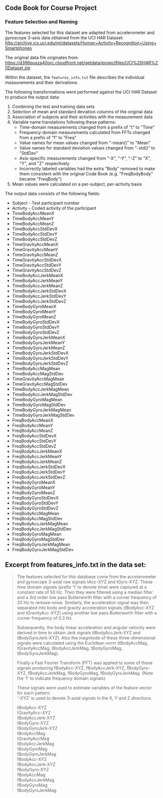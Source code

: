 ## Code Book for Course Project

### Feature Selection and Naming
The features selected for this dataset are adapted from accelerometer and
gyroscope 3-axis data obtained from the UCI HAR Dataset:
http://archive.ics.uci.edu/ml/datasets/Human+Activity+Recognition+Using+Smartphones

The original data file originates from:
https://d396qusza40orc.cloudfront.net/getdata/projectfiles/UCI%20HAR%20Dataset.zip 

Within the dataset, the `features_info.txt` file describes the individual measurements
and their derivations.

The following transformations were performed against the UCI HAR Dataset to
produce the output data:

1. Combining the test and training data sets
1. Selection of mean and standard deviation columns of the original data
1. Association of subjects and their activities with the measurement data
1. Variable name translations following these patterns:
    * Time-domain measurements changed from a prefix of "t" to "Time"
    * Frequency-domain measurements calculated from FFTs changed from a prefix
    of "f" to "Freq"
    * Value names for mean values changed from "-mean()" to "Mean"
    * Value names for standard deviation values changed from "-std()" to "StdDev"
    * Axis-specific measurements changed from "-X", "-Y", "-Z" to "X", "Y", and "Z" respectively
    * Incorrectly labeled variables had the extra "Body" removed to make them
    consistent with the original Code Book (e.g. "FreqBodyBody" became "FreqBody")
1. Mean values were calculated on a per-subject, per-activity basis

The output data consists of the following fields:
* Subject - Test participant number
* Activity - Coded activity of the participant
* TimeBodyAccMeanX
* TimeBodyAccMeanY
* TimeBodyAccMeanZ
* TimeBodyAccStdDevX
* TimeBodyAccStdDevY
* TimeBodyAccStdDevZ
* TimeGravityAccMeanX
* TimeGravityAccMeanY
* TimeGravityAccMeanZ
* TimeGravityAccStdDevX
* TimeGravityAccStdDevY
* TimeGravityAccStdDevZ
* TimeBodyAccJerkMeanX
* TimeBodyAccJerkMeanY
* TimeBodyAccJerkMeanZ
* TimeBodyAccJerkStdDevX
* TimeBodyAccJerkStdDevY
* TimeBodyAccJerkStdDevZ
* TimeBodyGyroMeanX
* TimeBodyGyroMeanY
* TimeBodyGyroMeanZ
* TimeBodyGyroStdDevX
* TimeBodyGyroStdDevY
* TimeBodyGyroStdDevZ
* TimeBodyGyroJerkMeanX
* TimeBodyGyroJerkMeanY
* TimeBodyGyroJerkMeanZ
* TimeBodyGyroJerkStdDevX
* TimeBodyGyroJerkStdDevY
* TimeBodyGyroJerkStdDevZ
* TimeBodyAccMagMean
* TimeBodyAccMagStdDev
* TimeGravityAccMagMean
* TimeGravityAccMagStdDev
* TimeBodyAccJerkMagMean
* TimeBodyAccJerkMagStdDev
* TimeBodyGyroMagMean
* TimeBodyGyroMagStdDev
* TimeBodyGyroJerkMagMean
* TimeBodyGyroJerkMagStdDev
* FreqBodyAccMeanX
* FreqBodyAccMeanY
* FreqBodyAccMeanZ
* FreqBodyAccStdDevX
* FreqBodyAccStdDevY
* FreqBodyAccStdDevZ
* FreqBodyAccJerkMeanX
* FreqBodyAccJerkMeanY
* FreqBodyAccJerkMeanZ
* FreqBodyAccJerkStdDevX
* FreqBodyAccJerkStdDevY
* FreqBodyAccJerkStdDevZ
* FreqBodyGyroMeanX
* FreqBodyGyroMeanY
* FreqBodyGyroMeanZ
* FreqBodyGyroStdDevX
* FreqBodyGyroStdDevY
* FreqBodyGyroStdDevZ
* FreqBodyAccMagMean
* FreqBodyAccMagStdDev
* FreqBodyAccJerkMagMean
* FreqBodyAccJerkMagStdDev
* FreqBodyGyroMagMean
* FreqBodyGyroMagStdDev
* FreqBodyGyroJerkMagMean
* FreqBodyGyroJerkMagStdDev

## Excerpt from features_info.txt in the data set:
> The features selected for this database come from the accelerometer and gyroscope 3-axial raw signals tAcc-XYZ and tGyro-XYZ. These time domain signals (prefix 't' to denote time) were captured at a constant rate of 50 Hz. Then they were filtered using a median filter and a 3rd order low pass Butterworth filter with a corner frequency of 20 Hz to remove noise. Similarly, the acceleration signal was then separated into body and gravity acceleration signals (tBodyAcc-XYZ and tGravityAcc-XYZ) using another low pass Butterworth filter with a corner frequency of 0.3 Hz. 
> 
> Subsequently, the body linear acceleration and angular velocity were derived in time to obtain Jerk signals (tBodyAccJerk-XYZ and tBodyGyroJerk-XYZ). Also the magnitude of these three-dimensional signals were calculated using the Euclidean norm (tBodyAccMag, tGravityAccMag, tBodyAccJerkMag, tBodyGyroMag, tBodyGyroJerkMag). 
> 
> Finally a Fast Fourier Transform (FFT) was applied to some of these signals producing fBodyAcc-XYZ, fBodyAccJerk-XYZ, fBodyGyro-XYZ, fBodyAccJerkMag, fBodyGyroMag, fBodyGyroJerkMag. (Note the 'f' to indicate frequency domain signals). 
> 
> These signals were used to estimate variables of the feature vector for each pattern:  
> '-XYZ' is used to denote 3-axial signals in the X, Y and Z directions.
> 
> tBodyAcc-XYZ  
> tGravityAcc-XYZ  
> tBodyAccJerk-XYZ  
> tBodyGyro-XYZ  
> tBodyGyroJerk-XYZ  
> tBodyAccMag  
> tGravityAccMag  
> tBodyAccJerkMag  
> tBodyGyroMag  
> tBodyGyroJerkMag  
> fBodyAcc-XYZ  
> fBodyAccJerk-XYZ  
> fBodyGyro-XYZ  
> fBodyAccMag  
> fBodyAccJerkMag  
> fBodyGyroMag  
> fBodyGyroJerkMag  